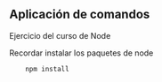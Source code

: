 ## Aplicación de comandos

Ejercicio del curso de Node

Recordar instalar los paquetes de node

```
    npm install
```